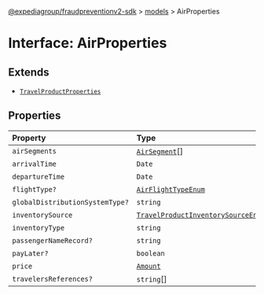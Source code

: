 [@expediagroup/fraudpreventionv2-sdk](../../index.md) > [models](../index.md) > AirProperties

# Interface: AirProperties

## Extends

- [`TravelProductProperties`](TravelProductProperties.md)

## Properties

| Property | Type | Description | Inheritance | Source |
| :------ | :------ | :------ | :------ | :------ |
| `airSegments` | [`AirSegment`](../classes/AirSegment.md)[] | - | - | models/Air.ts:89 |
| `arrivalTime` | `Date` | - | - | models/Air.ts:88 |
| `departureTime` | `Date` | - | - | models/Air.ts:87 |
| `flightType?` | [`AirFlightTypeEnum`](../type-aliases/AirFlightTypeEnum.md) | - | - | models/Air.ts:90 |
| `globalDistributionSystemType?` | `string` | - | - | models/Air.ts:92 |
| `inventorySource` | [`TravelProductInventorySourceEnum`](../type-aliases/TravelProductInventorySourceEnum.md) | - | [`TravelProductProperties`](TravelProductProperties.md).`inventorySource` | models/TravelProduct.ts:70 |
| `inventoryType` | `string` | - | [`TravelProductProperties`](TravelProductProperties.md).`inventoryType` | models/TravelProduct.ts:69 |
| `passengerNameRecord?` | `string` | - | - | models/Air.ts:91 |
| `payLater?` | `boolean` | - | [`TravelProductProperties`](TravelProductProperties.md).`payLater` | models/TravelProduct.ts:72 |
| `price` | [`Amount`](../classes/Amount.md) | - | [`TravelProductProperties`](TravelProductProperties.md).`price` | models/TravelProduct.ts:68 |
| `travelersReferences?` | `string`[] | - | [`TravelProductProperties`](TravelProductProperties.md).`travelersReferences` | models/TravelProduct.ts:71 |
